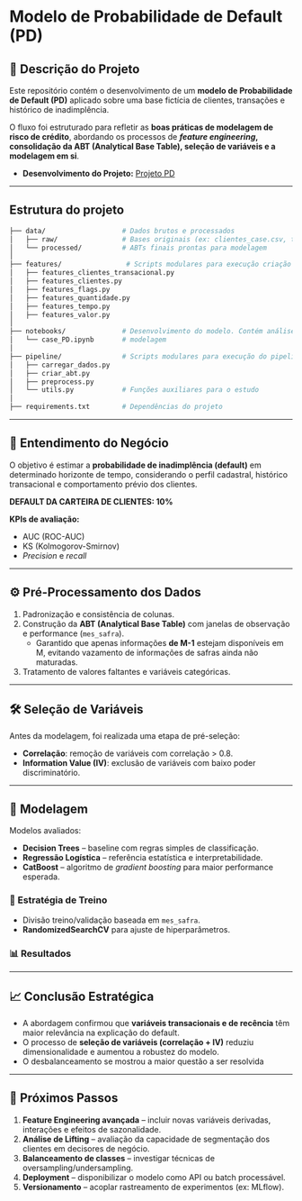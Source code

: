 # Modelo de Probabilidade de Default (PD) 

## 📌 Descrição do Projeto  

Este repositório contém o desenvolvimento de um **modelo de Probabilidade de Default (PD)** aplicado sobre uma base fictícia de clientes, transações e histórico de inadimplência.  

O fluxo foi estruturado para refletir as **boas práticas de modelagem de risco de crédito**, abordando os processos de ***feature engineering*, consolidação da ABT (Analytical Base Table), seleção de variáveis e a modelagem em si**.  

- **Desenvolvimento do Projeto:** [Projeto PD](notebooks/case_PD.ipynb)  

---

## Estrutura do projeto

```bash
├── data/                   # Dados brutos e processados 
│   ├── raw/                # Bases originais (ex: clientes_case.csv, transacoes_case.csv)
│   └── processed/          # ABTs finais prontas para modelagem        
│
├── features/                # Scripts modulares para execução criação das *features* utilizadas na modelagem 
│   ├── features_clientes_transacional.py
│   ├── features_clientes.py
│   ├── features_flags.py
│   ├── features_quantidade.py
│   ├── features_tempo.py
│   ├── features_valor.py
│
├── notebooks/              # Desenvolvimento do modelo. Contém análises exploratórias e
│   └── case_PD.ipynb       # modelagem
│
├── pipeline/               # Scripts modulares para execução do pipeline. 
│   ├── carregar_dados.py
│   ├── criar_abt.py
│   ├── preprocess.py
│   └── utils.py            # Funções auxiliares para o estudo
│
├── requirements.txt        # Dependências do projeto
```
---

## 🎯 Entendimento do Negócio  

O objetivo é estimar a **probabilidade de inadimplência (default)** em determinado horizonte de tempo, considerando o perfil cadastral, histórico transacional e comportamento prévio dos clientes.  

**DEFAULT DA CARTEIRA DE CLIENTES: 10%**

**KPIs de avaliação:**  
- AUC (ROC-AUC) 
- KS (Kolmogorov-Smirnov)  
- *Precision* e *recall*

---

## ⚙️ Pré-Processamento dos Dados  

1. Padronização e consistência de colunas.  
2. Construção da **ABT (Analytical Base Table)** com janelas de observação e performance (`mes_safra`).  
   - Garantido que apenas informações **de M-1** estejam disponíveis em M, evitando vazamento de informações de safras ainda não maturadas.  
3. Tratamento de valores faltantes e variáveis categóricas.  

---

## 🛠️ Seleção de Variáveis  

Antes da modelagem, foi realizada uma etapa de pré-seleção:  

- **Correlação**: remoção de variáveis com correlação > 0.8.  
- **Information Value (IV)**: exclusão de variáveis com baixo poder discriminatório.  

---

## 🤖 Modelagem  

Modelos avaliados:  
- **Decision Trees** – baseline com regras simples de classificação.  
- **Regressão Logística** – referência estatística e interpretabilidade.  
- **CatBoost** – algoritmo de *gradient boosting* para maior performance esperada.  

### 🔎 Estratégia de Treino  
- Divisão treino/validação baseada em `mes_safra`.  
- **RandomizedSearchCV** para ajuste de hiperparâmetros.  

### 📊 Resultados  


---

## 📈 Conclusão Estratégica  

- A abordagem confirmou que **variáveis transacionais e de recência** têm maior relevância na explicação do default.  
- O processo de **seleção de variáveis (correlação + IV)** reduziu dimensionalidade e aumentou a robustez do modelo.  
- O desbalanceamento se mostrou a maior questão a ser resolvida

---

## 🚀 Próximos Passos  

1. **Feature Engineering avançada** – incluir novas variáveis derivadas, interações e efeitos de sazonalidade.  
2. **Análise de Lifting** – avaliação da capacidade de segmentação dos clientes em decisores de negócio.  
3. **Balanceamento de classes** – investigar técnicas de oversampling/undersampling.  
4. **Deployment** – disponibilizar o modelo como API ou batch processável.  
5. **Versionamento** – acoplar rastreamento de experimentos (ex: MLflow).  
